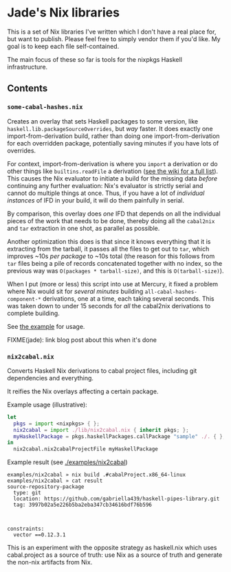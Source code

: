 # Jade's Nix libraries

This is a set of Nix libraries I've written which I don't have a real place
for, but want to publish. Please feel free to simply vendor them if you'd like.
My goal is to keep each file self-contained.

The main focus of these so far is tools for the nixpkgs Haskell infrastructure.

## Contents

### `some-cabal-hashes.nix`

Creates an overlay that sets Haskell packages to some version, like
`haskell.lib.packageSourceOverrides`, but *way* faster. It does exactly one
import-from-derivation build, rather than doing one import-from-derivation for
each overridden package, potentially saving minutes if you have lots of
overrides.

For context, import-from-derivation is where you `import` a derivation or do
other things like `builtins.readFile` a derivation ([see the wiki for a full
list][wiki-ifd]). This causes the Nix evaluator to initiate a build for the
missing data *before* continuing any further evaluation: Nix's evaluator is
strictly serial and cannot do multiple things at once. Thus, if you have a lot
of *individual instances* of IFD in your build, it will do them painfully in
serial.

By comparison, this overlay does *one* IFD that depends on all the individual
pieces of the work that needs to be done, thereby doing all the `cabal2nix` and
`tar` extraction in one shot, as parallel as possible.

Another optimization this does is that since it knows everything that it is
extracting from the tarball, it passes all the files to get out to `tar`, which
improves ~10s *per package* to ~10s total (the reason for this follows from
`tar` files being a pile of records concatenated together with no index, so the
previous way was `O(packages * tarball-size)`, and this is `O(tarball-size)`).

[wiki-ifd]: https://nixos.wiki/wiki/Import_From_Derivation

When I put (more or less) this script into use at Mercury, it fixed a
problem where Nix would sit for *several minutes* building
`all-cabal-hashes-component-*` derivations, one at a time, each taking several
seconds. This was taken down to under 15 seconds for *all* the cabal2nix
derivations to complete building.

See [the example](./examples/some-cabal-hashes) for usage.

FIXME(jade): link blog post about this when it's done

### `nix2cabal.nix`

Converts Haskell Nix derivations to cabal project files, including git
dependencies and everything.

It reifies the Nix overlays affecting a certain package.

Example usage (illustrative):

```nix
let
  pkgs = import <nixpkgs> { };
  nix2cabal = import ./lib/nix2cabal.nix { inherit pkgs; };
  myHaskellPackage = pkgs.haskellPackages.callPackage "sample" ./. { };
in
  nix2cabal.nix2cabalProjectFile myHaskellPackage
```

Example result (see [./examples/nix2cabal](./examples/nix2cabal))

```ShellSession
examples/nix2cabal » nix build .#cabalProject.x86_64-linux
examples/nix2cabal » cat result
source-repository-package
  type: git
  location: https://github.com/gabriella439/haskell-pipes-library.git
  tag: 3997b02a5e226b5ba2eba347cb34616bdf76b596



constraints:
  vector ==0.12.3.1
```

This is an experiment with the opposite strategy as haskell.nix which uses
cabal.project as a source of truth: use Nix as a source of truth and generate
the non-nix artifacts from Nix.
